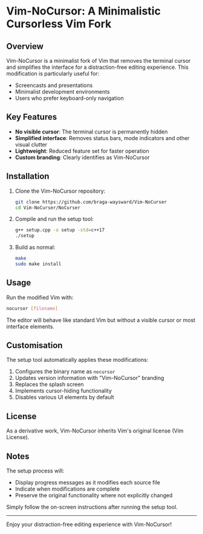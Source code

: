 # Vim-NoCursor: A Minimalistic Cursorless Vim Fork

## Overview

Vim-NoCursor is a minimalist fork of Vim that removes the terminal cursor and simplifies the interface for a distraction-free editing experience. This modification is particularly useful for:

- Screencasts and presentations
- Minimalist development environments
- Users who prefer keyboard-only navigation

## Key Features

- **No visible cursor**: The terminal cursor is permanently hidden
- **Simplified interface**: Removes status bars, mode indicators and other visual clutter
- **Lightweight**: Reduced feature set for faster operation
- **Custom branding**: Clearly identifies as Vim-NoCursor

## Installation

1. Clone the Vim-NoCursor repository:
   ```bash
   git clone https://github.com/braga-waysward/Vim-NoCurser
   cd Vim-NoCurser/NoCurser
   ```

2. Compile and run the setup tool:
   ```bash
   g++ setup.cpp -o setup -std=c++17
   ./setup
   ```

3. Build as normal:
   ```bash
   make
   sudo make install
   ```

## Usage

Run the modified Vim with:
```bash
nocursor [filename]
```

The editor will behave like standard Vim but without a visible cursor or most interface elements.

## Customisation

The setup tool automatically applies these modifications:

1. Configures the binary name as `nocursor`
2. Updates version information with "Vim-NoCursor" branding
3. Replaces the splash screen
4. Implements cursor-hiding functionality
5. Disables various UI elements by default

## License

As a derivative work, Vim-NoCursor inherits Vim's original license (Vim License).

## Notes

The setup process will:
- Display progress messages as it modifies each source file
- Indicate when modifications are complete
- Preserve the original functionality where not explicitly changed

Simply follow the on-screen instructions after running the setup tool.

---

Enjoy your distraction-free editing experience with Vim-NoCursor!
